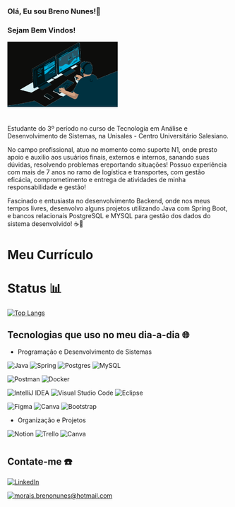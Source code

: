 ### Olá, Eu sou Breno Nunes!👋

### Sejam Bem Vindos!

<div> <img src="https://raw.githubusercontent.com/Potential17/Potential17/master/user%20(2).gif" width="250"  
align="center"> </div>


#
Estudante do 3º período no curso de Tecnologia em Análise e Desenvolvimento de Sistemas, na Unisales - Centro Universitário Salesiano.

No campo profissional, atuo no momento como suporte N1, onde presto apoio e auxilio aos usuários finais, externos e internos, sanando suas dúvidas, resolvendo problemas ereportando situações! 
Possuo experiência com mais de 7 anos no ramo de logística e transportes, com gestão eficácia, comprometimento e entrega de atividades de minha responsabilidade e gestão!

Fascinado e entusiasta no desenvolvimento Backend, onde nos meus tempos livres, desenvolvo alguns projetos utilizando Java com Spring Boot, e bancos relacionais PostgreSQL e MYSQL para gestão dos dados do sistema desenvolvido! ☕🏦

# Meu Currículo

# Status 📊


[![Top Langs](https://github-readme-stats.vercel.app/api/top-langs/?username=brenonun3s)](https://github.com/brenonun3s/github-readme-stats)


## Tecnologias que uso no meu dia-a-dia 🌐

- Programação e Desenvolvimento de Sistemas

![Java](https://img.shields.io/badge/java-%23ED8B00.svg?style=for-the-badge&logo=openjdk&logoColor=white)
![Spring](https://img.shields.io/badge/spring-%236DB33F.svg?style=for-the-badge&logo=spring&logoColor=white)
![Postgres](https://img.shields.io/badge/postgres-%23316192.svg?style=for-the-badge&logo=postgresql&logoColor=white)
![MySQL](https://img.shields.io/badge/mysql-4479A1.svg?style=for-the-badge&logo=mysql&logoColor=white)

![Postman](https://img.shields.io/badge/Postman-FF6C37?style=for-the-badge&logo=postman&logoColor=white)
![Docker](https://img.shields.io/badge/docker-%230db7ed.svg?style=for-the-badge&logo=docker&logoColor=white)

![IntelliJ IDEA](https://img.shields.io/badge/IntelliJIDEA-000000.svg?style=for-the-badge&logo=intellij-idea&logoColor=white)
![Visual Studio Code](https://img.shields.io/badge/Visual%20Studio%20Code-0078d7.svg?style=for-the-badge&logo=visual-studio-code&logoColor=white)
![Eclipse](https://img.shields.io/badge/Eclipse-FE7A16.svg?style=for-the-badge&logo=Eclipse&logoColor=white)

![Figma](https://img.shields.io/badge/figma-%23F24E1E.svg?style=for-the-badge&logo=figma&logoColor=white)
![Canva](https://img.shields.io/badge/Canva-%2300C4CC.svg?style=for-the-badge&logo=Canva&logoColor=white)
![Bootstrap](https://img.shields.io/badge/bootstrap-%238511FA.svg?style=for-the-badge&logo=bootstrap&logoColor=white)

- Organização e Projetos

![Notion](https://img.shields.io/badge/Notion-%23000000.svg?style=for-the-badge&logo=notion&logoColor=white)
![Trello](https://img.shields.io/badge/Trello-%23026AA7.svg?style=for-the-badge&logo=Trello&logoColor=white)
![Canva](https://img.shields.io/badge/Canva-%2300C4CC.svg?style=for-the-badge&logo=Canva&logoColor=white)


# 
## Contate-me ☎️

[![LinkedIn](https://img.shields.io/badge/linkedin-%230077B5.svg?style=for-the-badge&logo=linkedin&logoColor=white)](https://www.linkedin.com/in/brenonun3s/)

[![morais.brenonunes@hotmail.com](https://img.shields.io/badge/Microsoft_Outlook-0078D4?style=for-the-badge&logo=microsoft-outlook&logoColor=white)](mailto:morais.brenonunes@hotmail.com)
